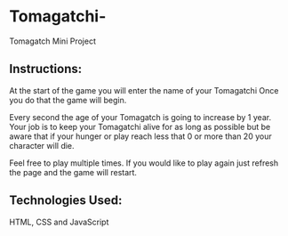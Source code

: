 # Tomagatchi-
Tomagatch Mini Project 




## Instructions:

At the start of the game you will enter the name of your Tomagatchi Once you do that the game will begin. 

Every second the age of your Tomagatch is going to increase by 1 year. Your job is to keep your Tomagatchi alive for as long as 
possible but be aware that if your hunger or play reach less that 0 or more than 20 your character will die.

Feel free to play multiple times. If you would like to play again just refresh the page and the game will restart.





## Technologies Used:

HTML, CSS and JavaScript

